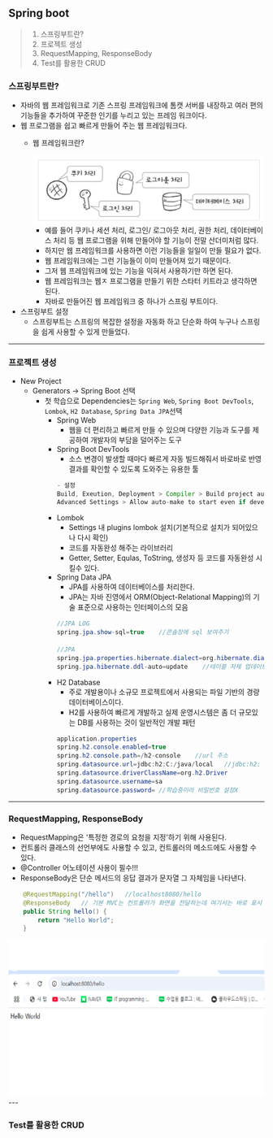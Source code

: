 ## Spring boot
> 1. 스프링부트란?
> 2. 프로젝트 생성
> 3. RequestMapping, ResponseBody
> 4. Test를 활용한 CRUD

### 스프링부트란?
- 자바의 웹 프레임워크로 기존 스프링 프레임워크에 톰캣 서버를 내장하고 여러 편의 기능들을 추가하여 꾸준한 인기를 누리고 있는 프레임 워크이다.
- 웹 프로그램을 쉽고 빠르게 만들어 주는 웹 프레임워크다.
  - 웹 프레임워크란?
  
    <img src="../md/images/image1.png" width="700px">

    - 예를 들어 쿠키나 세션 처리, 로그인/ 로그아웃 처리, 권한 처리, 데이터베이스 처리 등 웹 프로그램을 위해 만들어야 할 기능이 전말 산더미처럼 많다.
    - 하지만 웹 프레임워크를 사용하면 이런 기능들을 일일이 만들 필요가 없다.
    - 웹 프레임워크에는 그런 기능들이 이미 만들어져 있기 때문이다.
    - 그저 웹 프레임워크에 있는 기능을 익혀서 사용하기만 하면 된다.
    - 웹 프레임워크는 웹ㅈ 프로그램을 만들기 위한 스타터 키트라고 생각하면 된다.
    - 자바로 만들어진 웹 프레임워크 중 하나가 스프링 부트이다.
- 스프링부트 설정
  - 스프링부트는 스프링의 복잡한 설정을 자동화 하고 단순화 하여 누구나 스프링을 쉽게 사용할 수 있게 만들었다.
---
### 프로젝트 생성
- New Project
  - Generators -> Spring Boot 선택
    - 첫 학습으로 Dependencies는 `Spring Web`, `Spring Boot DevTools`, `Lombok`, `H2 Database`, `Spring Data JPA`선택
      - Spring Web
        - 웹을 더 편리하고 빠르게 만들 수 있으며 다양한 기능과 도구를 제공하여 개발자의 부담을 덜어주는 도구
      - Spring Boot DevTools
        - 소스 변경이 발생할 때마다 빠르게 자동 빌드해줘서 바로바로 반영 결과를 확인할 수 있도록 도와주는 유용한 툴
        ```java
        - 설정
        Build, Exeution, Deployment > Compiler > Build project autiomaically 체크
        Advanced Settings > Allow auto-make to start even if developed application is currently running 체크
        ```
      - Lombok
        - Settings 내 plugins lombok 설치(기본적으로 설치가 되어있으나 다시 확인)
        - 코드를 자동완성 해주는 라이브러리
        - Getter, Setter, Equlas, ToString, 생성자 등 코드를 자동완성 시킬수 있다.
      - Spring Data JPA
        - JPA를 사용하여 데이터베이스를 처리한다.
        - JPA는 자바 진영에서 ORM(Object-Relational Mapping)의 기술 표준으로 사용하는 인터페이스의 모음
        ```java
        //JPA LOG
        spring.jpa.show-sql=true    //콘솔창에 sql 보여주기

        //JPA
        spring.jpa.properties.hibernate.dialect=org.hibernate.dialect.H2Dialect
        spring.jpa.hibernate.ddl-auto=update    //테이블 자체 업데이트
        ```
      - H2 Database
        - 주로 개발용이나 소규모 프로젝트에서 사용되는 파일 기반의 경량 데이터베이스이다.
        - H2를 사용하여 빠르게 개발하고 실제 운영시스템은 좀 더 규모있는 DB를 사용하는 것이 일반적인 개발 패턴
        ```java
        application.properties
        spring.h2.console.enabled=true
        spring.h2.console.path=/h2-console    //url 주소
        spring.datasource.url=jdbc:h2:C:/java/local   //jdbc:h2: 뒤에 local.mv.db 파일 있는 경로 작성
        spring.datasource.driverClassName=org.h2.Driver
        spring.datasource.username=sa
        spring.datasource.password= //학습중이라 비밀번호 설정X
        ```
---

### RequestMapping, ResponseBody
- RequestMapping은 '특정한 경로의 요청을 지정'하기 위해 사용된다.
- 컨트롤러 클래스의 선언부에도 사용할 수 있고, 컨트롤러의 메소드에도 사용할 수 있다.
- @Controller 어노테이션 사용이 필수!!!
- ResponseBody은 단순 메서드의 응답 결과가 문자열 그 자체임을 나타낸다.
```java
    @RequestMapping("/hello")   //localhost8080/hello
    @ResponseBody   // 기본 MVC는 컨트롤러가 화면을 전달하는데 여기서는 바로 표시
    public String hello() {
        return "Hello World";
    }
```
  <img src="../md/images/image2.png" width="700px">
---

### Test를 활용한 CRUD


